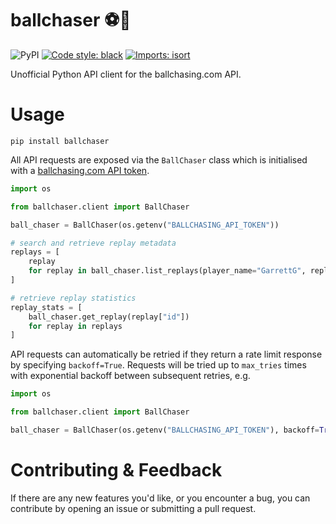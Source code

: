 # ballchaser ⚽️🚗

![PyPI](https://img.shields.io/pypi/v/ballchaser)
[![Code style: black](https://img.shields.io/badge/code%20style-black-000000.svg)](https://github.com/psf/black)
[![Imports: isort](https://img.shields.io/badge/%20imports-isort-%231674b1?style=flat)](https://pycqa.github.io/isort/)

Unofficial Python API client for the ballchasing.com API.

# Usage
```commandline
pip install ballchaser
```

All API requests are exposed via the `BallChaser` class which is initialised with a [ballchasing.com API token](https://ballchasing.com/doc/api#header-authentication).

```python
import os

from ballchaser.client import BallChaser

ball_chaser = BallChaser(os.getenv("BALLCHASING_API_TOKEN"))

# search and retrieve replay metadata
replays = [
    replay
    for replay in ball_chaser.list_replays(player_name="GarrettG", replay_count=10)
]

# retrieve replay statistics
replay_stats = [
    ball_chaser.get_replay(replay["id"])
    for replay in replays
]
```

API requests can automatically be retried if they return a rate limit response by specifying `backoff=True`. Requests
will be tried up to `max_tries` times with exponential backoff between subsequent retries, e.g.

```python
import os

from ballchaser.client import BallChaser

ball_chaser = BallChaser(os.getenv("BALLCHASING_API_TOKEN"), backoff=True, max_tries=5)
```

# Contributing & Feedback

If there are any new features you'd like, or you encounter a bug, you can contribute by opening an issue or submitting a pull request.
